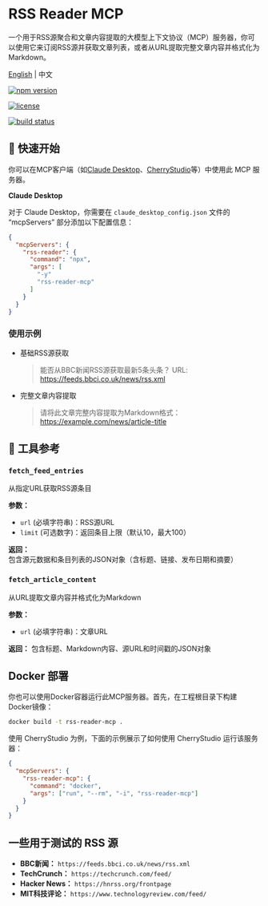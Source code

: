 # RSS Reader MCP

一个用于RSS源聚合和文章内容提取的大模型上下文协议（MCP）服务器，你可以使用它来订阅RSS源并获取文章列表，或者从URL提取完整文章内容并格式化为Markdown。

[English](./README.md) | 中文

[![npm version](https://img.shields.io/npm/v/rss-reader-mcp.svg)](https://www.npmjs.com/package/rss-reader-mcp)

[![license](https://img.shields.io/github/license/kwp-lab/rss-reader-mcp.svg)](LICENSE)

[![build status](https://img.shields.io/github/actions/workflow/status/kwp-lab/rss-reader-mcp/publish.yml?branch=main)](https://github.com/kwp-lab/rss-reader-mcp/actions/workflows/publish.yml)

## 🚀 快速开始

你可以在MCP客户端（如[Claude Desktop](https://claude.ai/download)、[CherryStudio](https://www.cherry-ai.com/)等）中使用此 MCP 服务器。

**Claude Desktop**

对于 Claude Desktop，你需要在 `claude_desktop_config.json` 文件的 “mcpServers” 部分添加以下配置信息：

```json
{
  "mcpServers": {
    "rss-reader": {
      "command": "npx",
      "args": [
        "-y"
        "rss-reader-mcp"
      ]
    }
  }
}
```

### 使用示例

- 基础RSS源获取

  > 能否从BBC新闻RSS源获取最新5条头条？
  > URL: https://feeds.bbci.co.uk/news/rss.xml

- 完整文章内容提取
  > 请将此文章完整内容提取为Markdown格式：
  > https://example.com/news/article-title

## 🔧 工具参考

### `fetch_feed_entries`

从指定URL获取RSS源条目

**参数：**

- `url` (必填字符串)：RSS源URL
- `limit` (可选数字)：返回条目上限（默认10，最大100）

**返回：** 包含源元数据和条目列表的JSON对象（含标题、链接、发布日期和摘要）

### `fetch_article_content`

从URL提取文章内容并格式化为Markdown

**参数：**

- `url` (必填字符串)：文章URL

**返回：** 包含标题、Markdown内容、源URL和时间戳的JSON对象

## Docker 部署

你也可以使用Docker容器运行此MCP服务器。首先，在工程根目录下构建Docker镜像：

```bash
docker build -t rss-reader-mcp .
```

使用 CherryStudio 为例，下面的示例展示了如何使用 CherryStudio 运行该服务器：

```json
{
  "mcpServers": {
    "rss-reader-mcp": {
      "command": "docker",
      "args": ["run", "--rm", "-i", "rss-reader-mcp"]
    }
  }
}
```

## 一些用于测试的 RSS 源

- **BBC新闻：** `https://feeds.bbci.co.uk/news/rss.xml`
- **TechCrunch：** `https://techcrunch.com/feed/`
- **Hacker News：** `https://hnrss.org/frontpage`
- **MIT科技评论：** `https://www.technologyreview.com/feed/`
